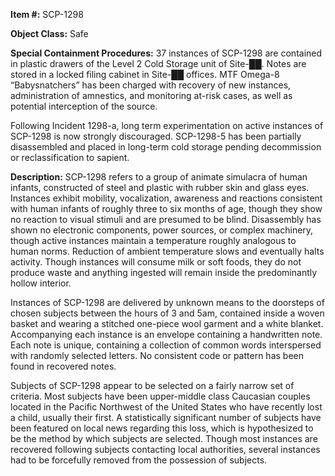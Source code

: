 **Item #:** SCP-1298

**Object Class:** Safe

**Special Containment Procedures:** 37 instances of SCP-1298 are contained in plastic drawers of the Level 2 Cold Storage unit of Site-██. Notes are stored in a locked filing cabinet in Site-██ offices. MTF Omega-8 “Babysnatchers” has been charged with recovery of new instances, administration of amnestics, and monitoring at-risk cases, as well as potential interception of the source.

Following Incident 1298-a, long term experimentation on active instances of SCP-1298 is now strongly discouraged. SCP-1298-5 has been partially disassembled and placed in long-term cold storage pending decommission or reclassification to sapient.

**Description:** SCP-1298 refers to a group of animate simulacra of human infants, constructed of steel and plastic with rubber skin and glass eyes. Instances exhibit mobility, vocalization, awareness and reactions consistent with human infants of roughly three to six months of age, though they show no reaction to visual stimuli and are presumed to be blind. Disassembly has shown no electronic components, power sources, or complex machinery, though active instances maintain a temperature roughly analogous to human norms. Reduction of ambient temperature slows and eventually halts activity. Though instances will consume milk or soft foods, they do not produce waste and anything ingested will remain inside the predominantly hollow interior.

Instances of SCP-1298 are delivered by unknown means to the doorsteps of chosen subjects between the hours of 3 and 5am, contained inside a woven basket and wearing a stitched one-piece wool garment and a white blanket. Accompanying each instance is an envelope containing a handwritten note. Each note is unique, containing a collection of common words interspersed with randomly selected letters. No consistent code or pattern has been found in recovered notes.

Subjects of SCP-1298 appear to be selected on a fairly narrow set of criteria. Most subjects have been upper-middle class Caucasian couples located in the Pacific Northwest of the United States who have recently lost a child, usually their first. A statistically significant number of subjects have been featured on local news regarding this loss, which is hypothesized to be the method by which subjects are selected. Though most instances are recovered following subjects contacting local authorities, several instances had to be forcefully removed from the possession of subjects.